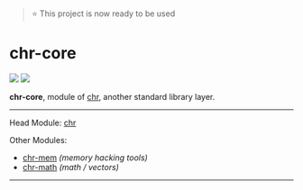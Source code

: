 > :star: This project is now ready to be used

# chr-core
[![](https://tokei.rs/b1/github/ChronesIO/chr-core?category=files)](https://github.com/ChronesIO/chr-core)
[![](https://tokei.rs/b1/github/ChronesIO/chr-core?category=code)](https://github.com/ChronesIO/chr-core)

**chr-core**, module of [chr](https://github.com/ChronesIO/chr), another standard library layer.

---
Head Module: [chr](https://github.com/ChronesIO/chr) 

Other Modules:
- [chr-mem](https://github.com/ChronesIO/chr-mem) *(memory hacking tools)*
- [chr-math](https://github.com/ChronesIO/chr-math) *(math / vectors)*
---

